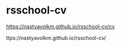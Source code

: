 # rsschool-cv

https://nastyavolkm.github.io/rsschool-cv/cv

ttps://nastyavolkm.github.io/rsschool-cv/
